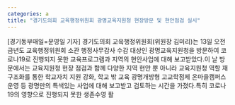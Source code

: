 ```yaml
---
categories: a
title: "경기도의회 교육행정위원회 광명교육지원청 현장방문 및 현안점검 실시"
---
```

[경기동부매일=문영일 기자] 경기도의회 교육행정위원회(위원장 김미리)는 13일 오전 금년도 교육행정위원회 소관 행정사무감사 수감 대상인 광명교육지원청을 방문하여 코로나19로 진행되지 못한 교육프로그램과 지역의 현안사업에 대해 보고받았다.이 날 방문에서는 교육지원청 현장 점검과 함께 다양한 지역 현안 뿐 아니라 교육지원청 역할 재구조화를 통한 학교자치 지원 강화, 학교 밖 교육 광명개방형 고교학점제 온마을캠퍼스 운영 등 광명만의 특색있는 사업에 대해 보고받고 검토하는 시간을 가졌다.특히 코로나19의 영향으로 진행되지 못한 생존수영 활